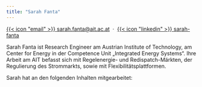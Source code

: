 ```yaml
---
title: "Sarah Fanta"
---
```


[{{< icon "email" >}} sarah.fanta@ait.ac.at](mailto:sarah.fanta@ait.ac.at)&nbsp;&nbsp;&middot;&nbsp;
[{{< icon "linkedin" >}} sarah-fanta](https://www.linkedin.com/in/sarah-wimmeder/)  

Sarah Fanta ist Research Engineer am Austrian Institute of Technology, am Center for Energy in der Competence Unit „Integrated Energy Systems“. Ihre Arbeit am AIT befasst sich mit Regelenergie- und Redispatch-Märkten, der Regulierung des Strommarkts, sowie mit Flexibilitätsplattformen.

Sarah hat an den folgenden Inhalten mitgearbeitet: